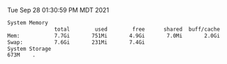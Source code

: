 Tue Sep 28 01:30:59 PM MDT 2021
```bash
System Memory
               total        used        free      shared  buff/cache   available
Mem:           7.7Gi       751Mi       4.9Gi       7.0Mi       2.0Gi       6.6Gi
Swap:          7.6Gi       231Mi       7.4Gi
System Storage
673M	.
```
```bash
